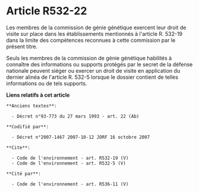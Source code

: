 # Article R532-22

Les membres de la commission de génie génétique exercent leur droit de visite sur place dans les établissements mentionnés à
l'article R. 532-19 dans la limite des compétences reconnues à cette commission par le présent titre.

Seuls les membres de la commission de génie génétique habilités à connaître des informations ou supports protégés par le
secret de la défense nationale peuvent siéger ou exercer un droit de visite en application du dernier alinéa de l'article R.
532-5 lorsque le dossier contient de telles informations ou de tels supports.

**Liens relatifs à cet article**

	**Anciens textes**:

	  - Décret n°93-773 du 27 mars 1993 - art. 22 (Ab)

	**Codifié par**:

	  - Décret n°2007-1467 2007-10-12 JORF 16 octobre 2007

	**Cite**:

	  - Code de l'environnement - art. R532-19 (V)
	  - Code de l'environnement - art. R532-5 (V)

	**Cité par**:

	  - Code de l'environnement - art. R536-11 (V)
